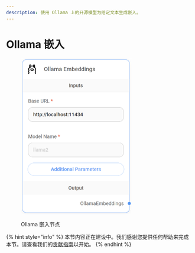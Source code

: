 ```yaml
---
description: 使用 Ollama 上的开源模型为给定文本生成嵌入。
---
```


# Ollama 嵌入

<figure><img src="../../../.gitbook/assets/image (11) (1) (1) (1).png" alt="" width="299"><figcaption><p>Ollama 嵌入节点</p></figcaption></figure>

{% hint style="info" %}
本节内容正在建设中。我们感谢您提供任何帮助来完成本节。请查看我们的[贡献指南](../../../contributing/)以开始。
{% endhint %}
